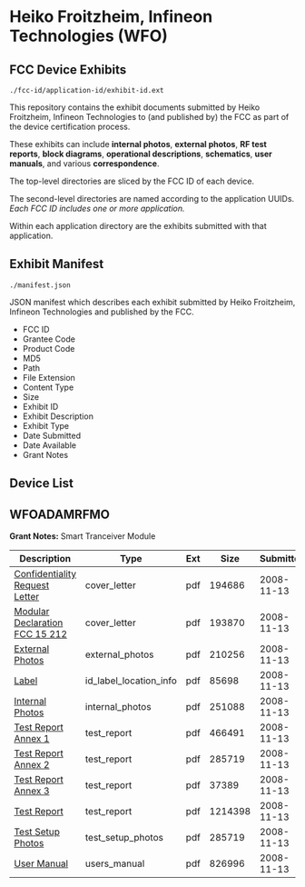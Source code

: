 # Heiko Froitzheim, Infineon Technologies (WFO)
## FCC Device Exhibits

```
./fcc-id/application-id/exhibit-id.ext
```

This repository contains the exhibit documents submitted by Heiko Froitzheim, Infineon Technologies to (and published by) the FCC as part of the device certification process.

These exhibits can include **internal photos**, **external photos**, **RF test reports**, **block diagrams**, **operational descriptions**, **schematics**, **user manuals**, and various **correspondence**.

The top-level directories are sliced by the FCC ID of each device.

The second-level directories are named according to the application UUIDs. *Each FCC ID includes one or more application.*

Within each application directory are the exhibits submitted with that application. 

## Exhibit Manifest

```
./manifest.json
```

JSON manifest which describes each exhibit submitted by Heiko Froitzheim, Infineon Technologies and published by the FCC.

- FCC ID
- Grantee Code
- Product Code
- MD5
- Path
- File Extension
- Content Type
- Size
- Exhibit ID
- Exhibit Description
- Exhibit Type
- Date Submitted
- Date Available
- Grant Notes

## Device List
## WFOADAMRFMO
**Grant Notes:** Smart Tranceiver Module

| Description | Type | Ext | Size | Submitted | Available |
| ----------- | ---- | --- | ---- | --------- | --------- |
| [Confidentiality Request Letter](WFOADAMRFMO/a6e562c22f4edae7ac92cb5f2abd0db0/1030104.pdf) | cover_letter | pdf | 194686 | 2008-11-13 | 2008-11-13 |
| [Modular Declaration FCC 15 212](WFOADAMRFMO/a6e562c22f4edae7ac92cb5f2abd0db0/1030108.pdf) | cover_letter | pdf | 193870 | 2008-11-13 | 2008-11-13 |
| [External Photos](WFOADAMRFMO/a6e562c22f4edae7ac92cb5f2abd0db0/1030105.pdf) | external_photos | pdf | 210256 | 2008-11-13 | 2008-11-13 |
| [Label](WFOADAMRFMO/a6e562c22f4edae7ac92cb5f2abd0db0/1030107.pdf) | id_label_location_info | pdf | 85698 | 2008-11-13 | 2008-11-13 |
| [Internal Photos](WFOADAMRFMO/a6e562c22f4edae7ac92cb5f2abd0db0/1030106.pdf) | internal_photos | pdf | 251088 | 2008-11-13 | 2008-11-13 |
| [Test Report Annex 1](WFOADAMRFMO/a6e562c22f4edae7ac92cb5f2abd0db0/1030111.pdf) | test_report | pdf | 466491 | 2008-11-13 | 2008-11-13 |
| [Test Report Annex 2](WFOADAMRFMO/a6e562c22f4edae7ac92cb5f2abd0db0/1030115.pdf) | test_report | pdf | 285719 | 2008-11-13 | 2008-11-13 |
| [Test Report Annex 3](WFOADAMRFMO/a6e562c22f4edae7ac92cb5f2abd0db0/1030113.pdf) | test_report | pdf | 37389 | 2008-11-13 | 2008-11-13 |
| [Test Report](WFOADAMRFMO/a6e562c22f4edae7ac92cb5f2abd0db0/1030114.pdf) | test_report | pdf | 1214398 | 2008-11-13 | 2008-11-13 |
| [Test Setup Photos](WFOADAMRFMO/a6e562c22f4edae7ac92cb5f2abd0db0/1030115.pdf) | test_setup_photos | pdf | 285719 | 2008-11-13 | 2008-11-13 |
| [User Manual](WFOADAMRFMO/a6e562c22f4edae7ac92cb5f2abd0db0/1030116.pdf) | users_manual | pdf | 826996 | 2008-11-13 | 2008-11-13 |
